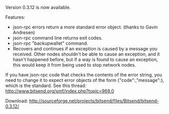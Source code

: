 ﻿Version 0.3.12 is now available.

Features:
* json-rpc errors return a more standard error object. (thanks to Gavin Andresen)
* json-rpc command line returns exit codes.
* json-rpc "backupwallet" command.
* Recovers and continues if an exception is caused by a message you received.  Other nodes shouldn't be able to cause an exception, and it hasn't happened before, but if a way is found to cause an exception, this would keep it from being used to stop network nodes.

If you have json-rpc code that checks the contents of the error string, you need to change it to expect error objects of the form {"code":<number>,"message":<string>}, which is the standard.  See this thread:
http://www.bitsend.org/smf/index.php?topic=969.0

Download:
http://sourceforge.net/projects/bitsend/files/Bitsend/bitsend-0.3.12/
